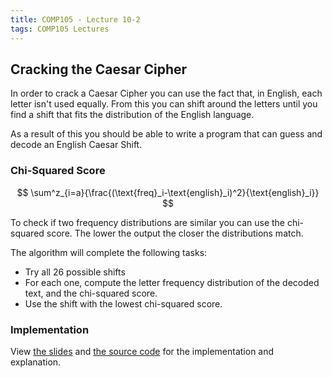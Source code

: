 ```yaml
---
title: COMP105 - Lecture 10-2
tags: COMP105 Lectures
---
```

## Cracking the Caesar Cipher
In order to crack a Caesar Cipher you can use the fact that, in English, each letter isn't used equally. From this you can shift around the letters until you find a shift that fits the distribution of the English language.

As a result of this you should be able to write a program that can guess and decode an English Caesar Shift.

### Chi-Squared Score

$$
\sum^z_{i=a}{\frac{(\text{freq}_i-\text{english}_i)^2}{\text{english}_i}}
$$

To check if two frequency distributions are similar you can use the chi-squared score. The lower the output the closer the distributions match.

The algorithm will complete the following tasks:

* Try all 26 possible shifts
* For each one, compute the letter frequency distribution of the decoded text, and the chi-squared score.
* Use the shift with the lowest chi-squared score.

### Implementation
View [the slides]({{site.baseurl}}/assets/comp105/lectures/2020-11-02-2.pdf) and [the source code]({{site.baseurl}}/assets/comp105/lectures/2020-11-02.hs) for the implementation and explanation. 
